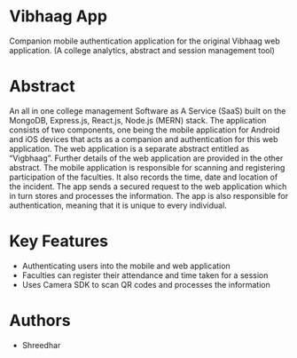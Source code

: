 # Vibhaag App
Companion mobile authentication application for the original Vibhaag web application. (A college analytics, abstract and session management tool)

# Abstract
An all in one college management Software as A Service (SaaS) built on the MongoDB, Express.js, React.js, Node.js (MERN) stack. The application consists of two components, one being the mobile application for Android and iOS devices that acts as a companion and authentication for this web application. The web application is a separate abstract entitled as “Vigbhaag”. Further details of the web application are provided in the other abstract. The mobile application is responsible for scanning and registering participation of the faculties. It also records the time, date and location of the incident. The app sends a secured request to the web application which in turn stores and processes the information. The app is also responsible for authentication, meaning that it is unique to every individual.

# Key Features
* Authenticating users into the mobile and web application 
* Faculties can register their attendance and time taken for a session
* Uses Camera SDK to scan QR codes and processes the information

# Authors
* Shreedhar
